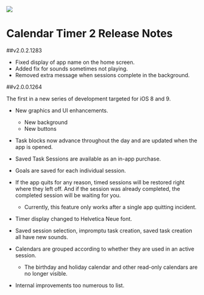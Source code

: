 ![](https://raw.githubusercontent.com/dz1111/Calendar-Timer-2-iOS/master/images/ct2-screenshots-67.png)

# Calendar Timer 2 Release Notes

##v2.0.2.1283

* Fixed display of app name on the home screen.
* Added fix for sounds sometimes not playing.
* Removed extra message when sessions complete in the background.

##v2.0.0.1264

The first in a new series of development targeted for iOS 8 and 9.

* New graphics and UI enhancements.
  - New background
  - New buttons
  
* Task blocks now advance throughout the day and are updated when the app is opened.
* Saved Task Sessions are available as an in-app purchase.
* Goals are saved for each individual session.
* If the app quits for any reason, timed sessions will be restored right where they left off. And if the session was already completed, the completed session will be waiting for you.
  - Currently, this feature only works after a single app quitting incident.
  
* Timer display changed to Helvetica Neue font.
* Saved session selection, impromptu task creation, saved task creation all have new sounds.

* Calendars are grouped according to whether they are used in an active session.
  - The birthday and holiday calendar and other read-only calendars are no longer visible.
  
* Internal improvements too numerous to list.

